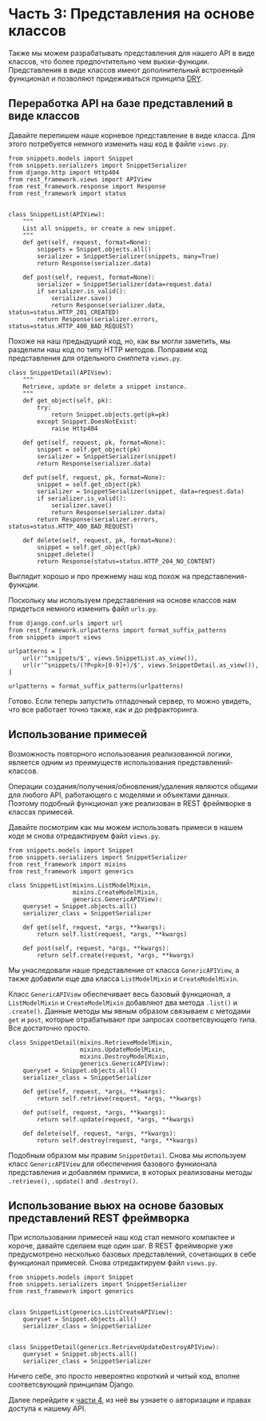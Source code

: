 # Часть 3: Представления на основе классов

Также мы можем разрабатывать представления для нашего API в виде классов, что более предпочтительно чем вьюхи-функции. Представления в виде классов имеют дополнительный встроенный функционал и позволяют придеживаться принципа [DRY][dry].

## Переработка API на базе представлений в виде классов

Давайте перепишем наше корневое представление в виде класса. Для этого потребуется немного изменить наш код в файле `views.py`.

    from snippets.models import Snippet
    from snippets.serializers import SnippetSerializer
    from django.http import Http404
    from rest_framework.views import APIView
    from rest_framework.response import Response
    from rest_framework import status


    class SnippetList(APIView):
        """
        List all snippets, or create a new snippet.
        """
        def get(self, request, format=None):
            snippets = Snippet.objects.all()
            serializer = SnippetSerializer(snippets, many=True)
            return Response(serializer.data)

        def post(self, request, format=None):
            serializer = SnippetSerializer(data=request.data)
            if serializer.is_valid():
                serializer.save()
                return Response(serializer.data, status=status.HTTP_201_CREATED)
            return Response(serializer.errors, status=status.HTTP_400_BAD_REQUEST)

Похоже на наш предыдущий код, но, как вы могли заметить, мы разделили наш код по типу HTTP методов. Поправим код представления для отдельного сниппета `views.py`.

    class SnippetDetail(APIView):
        """
        Retrieve, update or delete a snippet instance.
        """
        def get_object(self, pk):
            try:
                return Snippet.objects.get(pk=pk)
            except Snippet.DoesNotExist:
                raise Http404

        def get(self, request, pk, format=None):
            snippet = self.get_object(pk)
            serializer = SnippetSerializer(snippet)
            return Response(serializer.data)

        def put(self, request, pk, format=None):
            snippet = self.get_object(pk)
            serializer = SnippetSerializer(snippet, data=request.data)
            if serializer.is_valid():
                serializer.save()
                return Response(serializer.data)
            return Response(serializer.errors, status=status.HTTP_400_BAD_REQUEST)

        def delete(self, request, pk, format=None):
            snippet = self.get_object(pk)
            snippet.delete()
            return Response(status=status.HTTP_204_NO_CONTENT)

Выглядит хорошо и про прежнему наш код похож на представления-функции.

Поскольку мы используем представления на основе классов нам придеться немного изменить файл `urls.py`.

    from django.conf.urls import url
    from rest_framework.urlpatterns import format_suffix_patterns
    from snippets import views

    urlpatterns = [
        url(r'^snippets/$', views.SnippetList.as_view()),
        url(r'^snippets/(?P<pk>[0-9]+)/$', views.SnippetDetail.as_view()),
    ]

    urlpatterns = format_suffix_patterns(urlpatterns)

Готово. Если теперь запустить отладочный сервер, то можно увидеть, что все работает точно также, как и до рефракторинга.

## Использование примесей

Возможность повторного использования реализованной логики, является одним из преимуществ использования представлений-классов.

Операции создания/получения/обновления/удаления являются общими для любого API, работающего с моделями и объектами данных. Поэтому подобный функционал уже реализован в REST фреймворке в классах примесей.

Давайте посмотрим как мы можем использовать примеси в нашем коде м снова отредактируем файл `views.py`.

    from snippets.models import Snippet
    from snippets.serializers import SnippetSerializer
    from rest_framework import mixins
    from rest_framework import generics

    class SnippetList(mixins.ListModelMixin,
                      mixins.CreateModelMixin,
                      generics.GenericAPIView):
        queryset = Snippet.objects.all()
        serializer_class = SnippetSerializer

        def get(self, request, *args, **kwargs):
            return self.list(request, *args, **kwargs)

        def post(self, request, *args, **kwargs):
            return self.create(request, *args, **kwargs)

Мы унаследовали наше представление от класса `GenericAPIView`, а также добавили еще два класса `ListModelMixin` и `CreateModelMixin`.

Класс `GenericAPIView` обеспечивает весь базовый функционал, а `ListModelMixin` и `CreateModelMixin` добавляют два метода `.list()` и `.create()`.  Данные методы мы явным образом связываем с методами `get` и `post`, которые отрабатывают при запросах соответсвующего типа.  Все достаточно просто.

    class SnippetDetail(mixins.RetrieveModelMixin,
                        mixins.UpdateModelMixin,
                        mixins.DestroyModelMixin,
                        generics.GenericAPIView):
        queryset = Snippet.objects.all()
        serializer_class = SnippetSerializer

        def get(self, request, *args, **kwargs):
            return self.retrieve(request, *args, **kwargs)

        def put(self, request, *args, **kwargs):
            return self.update(request, *args, **kwargs)

        def delete(self, request, *args, **kwargs):
            return self.destroy(request, *args, **kwargs)

Подобным образом мы правим `SnippetDetail`. Снова мы используем класс `GenericAPIView` для обеспечения базового функионала представления и добавляем примиси, в которых реализованы методы `.retrieve()`, `.update()` and `.destroy()`.

## Использование вьюх на основе базовых представлений REST фреймворка

При использовании примесей наш код стал немного компактее и короче, давайте сделаем еще один шаг.
В REST фреймворке уже предусмотрено несколько базовых представлений, сочетающих в себе функционал примесей. Снова отредактируем файл `views.py`.

    from snippets.models import Snippet
    from snippets.serializers import SnippetSerializer
    from rest_framework import generics


    class SnippetList(generics.ListCreateAPIView):
        queryset = Snippet.objects.all()
        serializer_class = SnippetSerializer


    class SnippetDetail(generics.RetrieveUpdateDestroyAPIView):
        queryset = Snippet.objects.all()
        serializer_class = SnippetSerializer

Ничего себе, это просто невероятно короткий и читый код, вполне соответсвующий принципам Django.

Далее перейдите к [части 4][tut-4], из неё вы узнаете о авторизации и правах доступа к нашему  API.

[dry]: http://en.wikipedia.org/wiki/Don't_repeat_yourself
[tut-4]: 4-authentication-and-permissions.md
